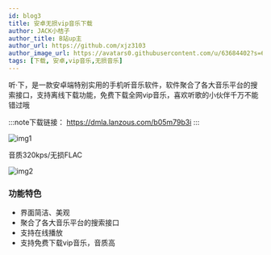 ```yaml
---
id: blog3
title: 安卓无损vip音乐下载
author: JACK小桔子
author_title: B站up主
author_url: https://github.com/xjz3103
author_image_url: https://avatars0.githubusercontent.com/u/63684402?s=60&v=4
tags: [下载, 安卓,vip音乐,无损音乐]
---
```

听·下，是一款安卓端特别实用的手机听音乐软件，软件聚合了各大音乐平台的搜索接口，支持离线下载功能，免费下载全网vip音乐，喜欢听歌的小伙伴千万不能错过哦
<!--truncate-->
:::note下载链接：
https://dmla.lanzous.com/b05m79b3i
:::

![img1](https://s1.ax1x.com/2020/07/04/NvB9rd.png)

音质320kps/无损FLAC

![img2](https://s1.ax1x.com/2020/07/04/NvBurj.png)

### 功能特色
* 界面简洁、美观
* 聚合了各大音乐平台的搜索接口
* 支持在线播放
* 支持免费下载vip音乐，音质高